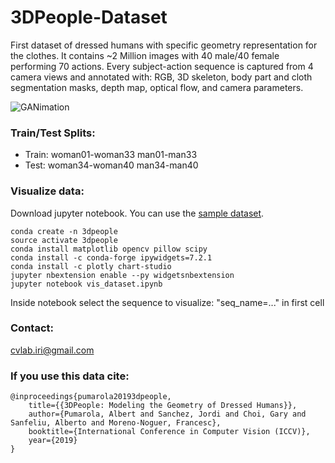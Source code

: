 # 3DPeople-Dataset
First dataset of dressed humans with specific geometry representation for the clothes. It contains ~2 Million images with 40 male/40 female performing 70 actions. Every subject-action sequence is captured from 4 camera views and annotated with: RGB, 3D skeleton, body part and cloth segmentation masks, depth map, optical flow, and camera parameters.

![GANimation](https://cv.iri.upc-csic.es/images/teaser_v3_lr.png)

### Train/Test Splits:
* Train: woman01-woman33  man01-man33
* Test:  woman34-woman40  man34-man40

### Visualize data:
Download jupyter notebook. You can use the [sample dataset](https://cv.iri.upc-csic.es/Dataset/3DPeople_sample.tar.xz).
```
conda create -n 3dpeople
source activate 3dpeople
conda install matplotlib opencv pillow scipy
conda install -c conda-forge ipywidgets=7.2.1
conda install -c plotly chart-studio
jupyter nbextension enable --py widgetsnbextension
jupyter notebook vis_dataset.ipynb 
```
Inside notebook select the sequence to visualize: "seq_name=..." in first cell


### Contact:
cvlab.iri@gmail.com


### If you use this data cite:
```
@inproceedings{pumarola20193dpeople,
    title={{3DPeople: Modeling the Geometry of Dressed Humans}},
    author={Pumarola, Albert and Sanchez, Jordi and Choi, Gary and Sanfeliu, Alberto and Moreno-Noguer, Francesc},
    booktitle={International Conference in Computer Vision (ICCV)},
    year={2019}
}
```
